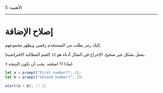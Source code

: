 الأهمية: 5

---

# إصلاح الإضافة

إليك رمز يطلب من المستخدم رقمين ويظهر مجموعهم.

يعمل بشكل غير صحيح. الإخراج في المثال أدناه هو `12` (لقيم المطالبة الافتراضية).

لماذا ا؟ اصلحه. يجب أن تكون النتيجة `3`.

```js run
let a = prompt("First number?", 1);
let b = prompt("Second number?", 2);

alert(a + b); // 12
```
